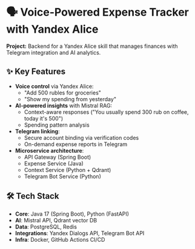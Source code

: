 # 🗣️ Voice-Powered Expense Tracker with Yandex Alice

**Project:** Backend for a Yandex Alice skill that manages finances with Telegram integration and AI analytics.

## ✨ Key Features
- **Voice control** via Yandex Alice:
  - "Add 500 rubles for groceries"
  - "Show my spending from yesterday"
- **AI-powered insights** with Mistral RAG:
  - Context-aware responses ("You usually spend 300 rub on coffee, today it's 500")
  - Spending pattern analysis
- **Telegram linking**:
  - Secure account binding via verification codes
  - On-demand expense reports in Telegram
- **Microservice architecture**:
  - API Gateway (Spring Boot)
  - Expense Service (Java)
  - Context Service (Python + Qdrant)
  - Telegram Bot Service (Python)

## 🛠️ Tech Stack
- **Core**: Java 17 (Spring Boot), Python (FastAPI)
- **AI**: Mistral API, Qdrant vector DB
- **Data**: PostgreSQL, Redis
- **Integrations**: Yandex Dialogs API, Telegram Bot API
- **Infra**: Docker, GitHub Actions CI/CD

